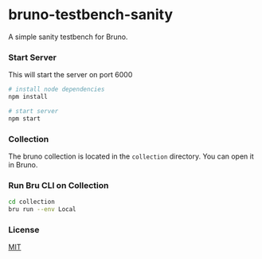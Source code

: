 # bruno-testbench-sanity

A simple sanity testbench for Bruno.

### Start Server
This will start the server on port 6000

```bash
# install node dependencies
npm install

# start server
npm start
```

### Collection
The bruno collection is located in the `collection` directory.
You can open it in Bruno.

### Run Bru CLI on Collection
```bash
cd collection
bru run --env Local
```

### License
[MIT](LICENSE)